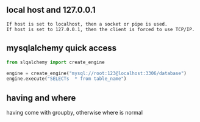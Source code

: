 ## local host and 127.0.0.1
```
If host is set to localhost, then a socket or pipe is used.
If host is set to 127.0.0.1, then the client is forced to use TCP/IP.
```

## mysqlalchemy quick access

```python
from slqalchemy import create_engine

engine = create_engine("mysql://root:123@localhost:3306/database")
engine.execute("SELECTs  * from table_name")
```

## having and where 

having come with groupby, otherwise where is normal